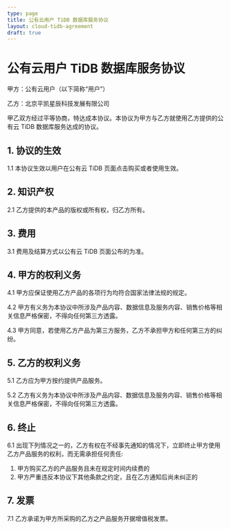 ```yaml
---
type: page
title: 公有云用户 TiDB 数据库服务协议
layout: cloud-tidb-agreement
draft: true
---
```


# 公有云用户 TiDB 数据库服务协议

甲方：公有云用户（以下简称“用户”）

乙方：北京平凯星辰科技发展有限公司

甲乙双方经过平等协商，特达成本协议。本协议为甲方与乙方就使用乙方提供的公有云 TiDB 数据库服务达成的协议。

## 1. 协议的生效

1.1 本协议生效以用户在公有云 TiDB 页面点击购买或者使用生效。

## 2. 知识产权

2.1 乙方提供的本产品的版权或所有权，归乙方所有。

## 3. 费用

3.1 费用及结算方式以公有云 TiDB 页面公布的为准。

## 4. 甲方的权利义务

4.1 甲方应保证使用乙方产品的各项行为均符合国家法律法规的规定。

4.2 甲方有义务为本协议中所涉及产品内容、数据信息及服务内容、销售价格等相关信息严格保密，不得向任何第三方透露。

4.3 甲方同意，若使用乙方产品为第三方服务，乙方不承担甲方和任何第三方的纠纷。

## 5. 乙方的权利义务

5.1 乙方应为甲方按约提供产品服务。

5.2 乙方有义务为本协议中所涉及产品内容、数据信息及服务内容、销售价格等相关信息严格保密，不得向任何第三方透露。

## 6. 终止

6.1 出现下列情况之一的，乙方有权在不经事先通知的情况下，立即终止甲方使用乙方产品服务的权利，而无需承担任何责任:

  1. 甲方购买乙方的产品服务且未在规定时间内续费的
  2. 甲方严重违反本协议下其他条款之约定，且在乙方通知后尚未纠正的

## 7. 发票

7.1 乙方承诺为甲方所采购的乙方之产品服务开据增值税发票。
